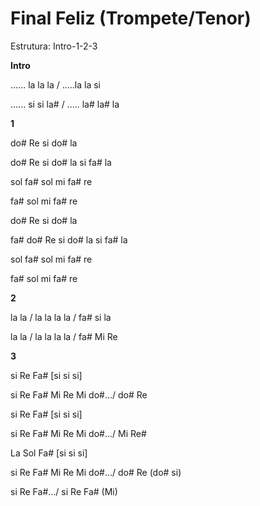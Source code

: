 # **Final Feliz (Trompete/Tenor)**

Estrutura: Intro-1-2-3

**Intro**

...... la la la / .....la la si

...... si si la# / ..... la# la# la

**1**

do# Re si do# la

do# Re si do# la si fa# la

sol fa# sol mi fa# re

fa# sol mi fa# re

do# Re si do# la

fa# do# Re si do# la si fa# la

sol fa# sol mi fa# re

fa# sol mi fa# re

**2**

la la / la la la la / fa# si la

la la / la la la la / fa# Mi Re

**3**

si Re Fa# \[si si si\]

si Re Fa# Mi Re Mi do#.../ do# Re

si Re Fa# \[si si si\]

si Re Fa# Mi Re Mi do#.../ Mi Re#

La Sol Fa# \[si si si\]

si Re Fa# Mi Re Mi do#.../ do# Re (do# si)

si Re Fa#.../ si Re Fa# (Mi)